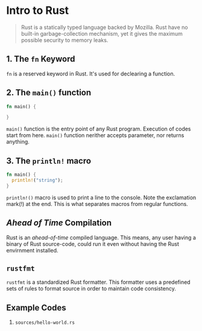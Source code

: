 # Intro to Rust

> Rust is a statically typed language backed by Mozilla. Rust have no built-in garbage-collection mechanism, yet it gives the maximum possible security to memory leaks.

## 1. The `fn` Keyword

`fn` is a reserved keyword in Rust. It's used for declearing a function.

## 2. The `main()` function

```rs
fn main() {

}
```

`main()` function is the entry point of any Rust program. Execution of codes start from here. `main()` function nerither accepts parameter, nor returns anything.

## 3. The `println!` macro

```rs
fn main() {
  println!("string");
}
```

`println!()` macro is used to print a line to the console. Note the exclamation mark(!) at the end. This is what separates macros from regular functions.

## _Ahead of Time_ Compilation

Rust is an _ahead-of-time_ compiled language. This means, any user having a binary of Rust source-code, could run it even without having the Rust envirnment installed.

## `rustfmt`

`rustfmt` is a standardized Rust formatter. This formatter uses a predefined sets of rules to format source in order to maintain code consistency.

## Example Codes

1. `sources/hello-world.rs`
